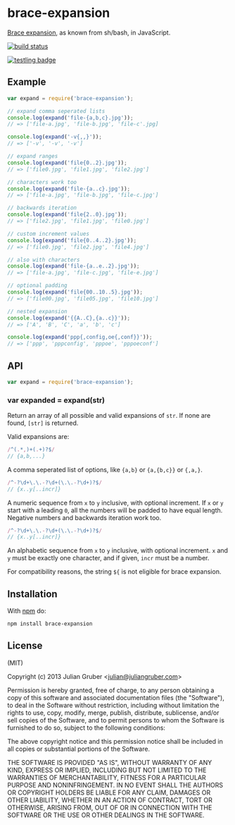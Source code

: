 
# brace-expansion

[Brace expansion](https://www.gnu.org/software/bash/manual/html_node/Brace-Expansion.html), 
as known from sh/bash, in JavaScript.

[![build status](https://secure.travis-ci.org/juliangruber/brace-expansion.png)](http://travis-ci.org/juliangruber/brace-expansion)

[![testling badge](https://ci.testling.com/juliangruber/brace-expansion.png)](https://ci.testling.com/juliangruber/brace-expansion)

## Example

```js
var expand = require('brace-expansion');

// expand comma seperated lists
console.log(expand('file-{a,b,c}.jpg'));
// => ['file-a.jpg', 'file-b.jpg', 'file-c'.jpg]

console.log(expand('-v{,,}'));
// => ['-v', '-v', '-v']

// expand ranges
console.log(expand('file{0..2}.jpg'));
// => ['file0.jpg', 'file1.jpg', 'file2.jpg']

// characters work too
console.log(expand('file-{a..c}.jpg'));
// => ['file-a.jpg', 'file-b.jpg', 'file-c.jpg']

// backwards iteration
console.log(expand('file{2..0}.jpg'));
// => ['file2.jpg', 'file1.jpg', 'file0.jpg']

// custom increment values
console.log(expand('file{0..4..2}.jpg'));
// => ['file0.jpg', 'file2.jpg', 'file4.jpg']

// also with characters
console.log(expand('file-{a..e..2}.jpg'));
// => ['file-a.jpg', 'file-c.jpg', 'file-e.jpg']

// optional padding
console.log(expand('file{00..10..5}.jpg'));
// => ['file00.jpg', 'file05.jpg', 'file10.jpg']

// nested expansion
console.log(expand('{{A..C},{a..c}}'));
// => ['A', 'B', 'C', 'a', 'b', 'c']

console.log(expand('ppp{,config,oe{,conf}}'));
// => ['ppp', 'pppconfig', 'pppoe', 'pppoeconf']
```

## API

```js
var expand = require('brace-expansion');
```

### var expanded = expand(str)

Return an array of all possible and valid expansions of `str`. If none are
found, `[str]` is returned.

Valid expansions are:

```js
/^(.*,)+(.+)?$/
// {a,b,...}
```

A comma seperated list of options, like `{a,b}` or `{a,{b,c}}` or `{,a,}`.

```js
/^-?\d+\.\.-?\d+(\.\.-?\d+)?$/
// {x..y[..incr]}
```

A numeric sequence from `x` to `y` inclusive, with optional increment.
If `x` or `y` start with a leading `0`, all the numbers will be padded
to have equal length. Negative numbers and backwards iteration work too.

```js
/^-?\d+\.\.-?\d+(\.\.-?\d+)?$/
// {x..y[..incr]}
```

An alphabetic sequence from `x` to `y` inclusive, with optional increment.
`x` and `y` must be exactly one character, and if given, `incr` must be a
number.

For compatibility reasons, the string `${` is not eligible for brace expansion.

## Installation

With [npm](https://npmjs.org) do:

```bash
npm install brace-expansion
```

## License

(MIT)

Copyright (c) 2013 Julian Gruber &lt;julian@juliangruber.com&gt;

Permission is hereby granted, free of charge, to any person obtaining a copy of
this software and associated documentation files (the "Software"), to deal in
the Software without restriction, including without limitation the rights to
use, copy, modify, merge, publish, distribute, sublicense, and/or sell copies
of the Software, and to permit persons to whom the Software is furnished to do
so, subject to the following conditions:

The above copyright notice and this permission notice shall be included in all
copies or substantial portions of the Software.

THE SOFTWARE IS PROVIDED "AS IS", WITHOUT WARRANTY OF ANY KIND, EXPRESS OR
IMPLIED, INCLUDING BUT NOT LIMITED TO THE WARRANTIES OF MERCHANTABILITY,
FITNESS FOR A PARTICULAR PURPOSE AND NONINFRINGEMENT. IN NO EVENT SHALL THE
AUTHORS OR COPYRIGHT HOLDERS BE LIABLE FOR ANY CLAIM, DAMAGES OR OTHER
LIABILITY, WHETHER IN AN ACTION OF CONTRACT, TORT OR OTHERWISE, ARISING FROM,
OUT OF OR IN CONNECTION WITH THE SOFTWARE OR THE USE OR OTHER DEALINGS IN THE
SOFTWARE.
